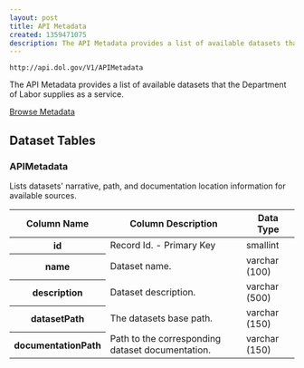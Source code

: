 ```yaml
---
layout: post
title: API Metadata
created: 1359471075
description: The API Metadata provides a list of available datasets that the Department of Labor supplies as a service.
---
```


```
http://api.dol.gov/V1/APIMetadata
```

<p>The API Metadata provides a list of available datasets that the Department of Labor supplies as a service.</p>


<a href ="http://api.dol.gov/V1/APIMetadata/$metadata" class="button radius button_dataset">Browse Metadata</a>


## Dataset Tables  
<h3>APIMetadata</h3>

<p>Lists datasets' narrative, path, and documentation location information for available sources.</p>

<table>
	<thead>
		<tr>
			<th>Column Name</th>
			<th>Column Description</th>
			<th>Data Type</th>
		</tr>
	</thead>
	<tbody>
		<tr>
			<th>id</th>
			<td>Record Id. - Primary Key</td>
			<td>smallint</td>
		</tr>
		<tr>
			<th>name</th>
			<td>Dataset name.</td>
			<td>varchar (100)</td>
		</tr>
		<tr>
			<th>description</th>
			<td>Dataset description.</td>
			<td>varchar (500)</td>
		</tr>
		<tr>
			<th>datasetPath</th>
			<td>The datasets base path.</td>
			<td>varchar (150)</td>
		</tr>
		<tr>
			<th>documentationPath</th>
			<td>Path to the corresponding dataset documentation.</td>
			<td>varchar (150)</td>
		</tr>
	</tbody>
</table>
